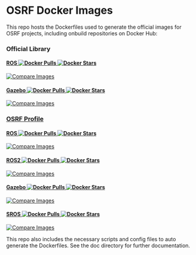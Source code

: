 # OSRF Docker Images
This repo hosts the Dockerfiles used to generate the official images for OSRF projects, including onbuild repositories on Docker Hub:

### Official Library
#### [ROS ![Docker Pulls](https://img.shields.io/docker/pulls/_/ros.svg) ![Docker Stars](https://img.shields.io/docker/stars/_/ros.svg)](https://registry.hub.docker.com/_/ros/)
[![Compare Images](https://badge.imagelayers.io/ros:latest.svg)](https://imagelayers.io/?images=ros:indigo-ros-core,ros:indigo-ros-base,ros:indigo-robot,ros:indigo-perception,ros:jade-ros-core,ros:jade-ros-base,ros:jade-robot,ros:jade-perception,ros:kinetic-ros-core,ros:kinetic-ros-base,ros:kinetic-robot,ros:kinetic-perception)

#### [Gazebo ![Docker Pulls](https://img.shields.io/docker/pulls/_/gazebo.svg) ![Docker Stars](https://img.shields.io/docker/stars/_/gazebo.svg)](https://registry.hub.docker.com/_/gazebo/)
[![Compare Images](https://badge.imagelayers.io/gazebo:latest.svg)](https://imagelayers.io/?images=gazebo:gzserver4,gazebo:libgazebo4,gazebo:gzserver5,gazebo:libgazebo5,gazebo:gzserver6,gazebo:libgazebo6,gazebo:gzserver7,gazebo:libgazebo7)


### [OSRF Profile](https://hub.docker.com/u/osrf/)
#### [ROS ![Docker Pulls](https://img.shields.io/docker/pulls/osrf/ros.svg) ![Docker Stars](https://img.shields.io/docker/stars/osrf/ros.svg)](https://registry.hub.docker.com/u/osrf/ros/)
[![Compare Images](https://badge.imagelayers.io/osrf/ros:latest.svg)](https://imagelayers.io/?images=osrf/ros:indigo-desktop,osrf/ros:indigo-desktop-full,osrf/ros:jade-desktop,osrf/ros:jade-desktop-full,osrf/ros:kinetic-desktop,osrf/ros:kinetic-desktop-full)

#### [ROS2 ![Docker Pulls](https://img.shields.io/docker/pulls/osrf/ros2.svg) ![Docker Stars](https://img.shields.io/docker/stars/osrf/ros2.svg)](https://registry.hub.docker.com/u/osrf/ros2/)
[![Compare Images](https://badge.imagelayers.io/osrf/ros2:latest.svg)](https://imagelayers.io/?images=osrf/ros2:latest)

#### [Gazebo ![Docker Pulls](https://img.shields.io/docker/pulls/osrf/gazebo.svg) ![Docker Stars](https://img.shields.io/docker/stars/osrf/gazebo.svg)](https://registry.hub.docker.com/u/osrf/gazebo/)
[![Compare Images](https://badge.imagelayers.io/osrf/gazebo:latest.svg)](https://imagelayers.io/?images=osrf/gazebo:gzweb5,osrf/gazebo:gzweb6,osrf/gazebo:gzweb7)

#### [SROS ![Docker Pulls](https://img.shields.io/docker/pulls/osrf/sros.svg) ![Docker Stars](https://img.shields.io/docker/stars/osrf/sros.svg)](https://registry.hub.docker.com/u/osrf/sros/)
[![Compare Images](https://badge.imagelayers.io/osrf/sros:latest.svg)](https://imagelayers.io/?images=osrf/sros:latest)

This repo also includes the necessary scripts and config files to auto generate the Dockerfiles. See the doc directory for further documentation.
